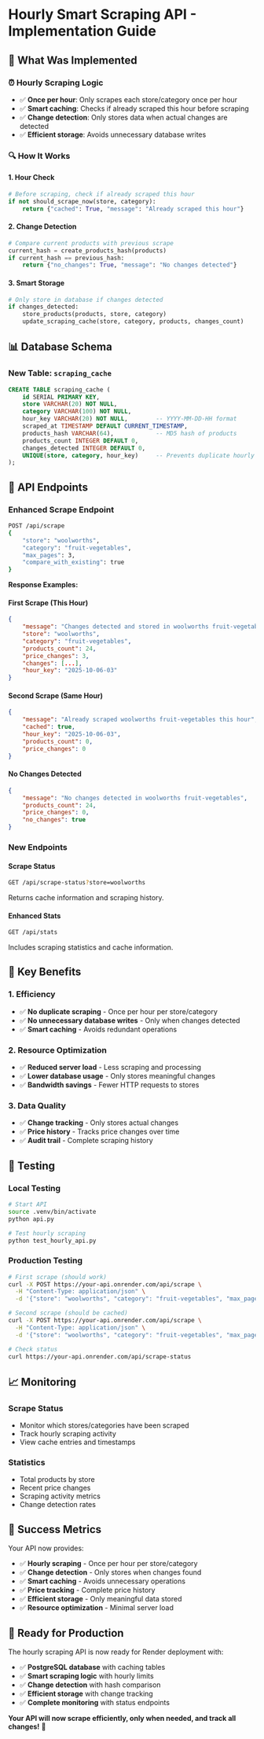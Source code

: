 # Hourly Smart Scraping API - Implementation Guide

## 🎯 **What Was Implemented**

### **⏰ Hourly Scraping Logic**
- ✅ **Once per hour**: Only scrapes each store/category once per hour
- ✅ **Smart caching**: Checks if already scraped this hour before scraping
- ✅ **Change detection**: Only stores data when actual changes are detected
- ✅ **Efficient storage**: Avoids unnecessary database writes

### **🔍 How It Works**

#### **1. Hour Check**
```python
# Before scraping, check if already scraped this hour
if not should_scrape_now(store, category):
    return {"cached": True, "message": "Already scraped this hour"}
```

#### **2. Change Detection**
```python
# Compare current products with previous scrape
current_hash = create_products_hash(products)
if current_hash == previous_hash:
    return {"no_changes": True, "message": "No changes detected"}
```

#### **3. Smart Storage**
```python
# Only store in database if changes detected
if changes_detected:
    store_products(products, store, category)
    update_scraping_cache(store, category, products, changes_count)
```

## 📊 **Database Schema**

### **New Table: `scraping_cache`**
```sql
CREATE TABLE scraping_cache (
    id SERIAL PRIMARY KEY,
    store VARCHAR(20) NOT NULL,
    category VARCHAR(100) NOT NULL,
    hour_key VARCHAR(20) NOT NULL,        -- YYYY-MM-DD-HH format
    scraped_at TIMESTAMP DEFAULT CURRENT_TIMESTAMP,
    products_hash VARCHAR(64),            -- MD5 hash of products
    products_count INTEGER DEFAULT 0,
    changes_detected INTEGER DEFAULT 0,
    UNIQUE(store, category, hour_key)     -- Prevents duplicate hourly scrapes
);
```

## 🚀 **API Endpoints**

### **Enhanced Scrape Endpoint**
```bash
POST /api/scrape
{
    "store": "woolworths",
    "category": "fruit-vegetables",
    "max_pages": 3,
    "compare_with_existing": true
}
```

**Response Examples:**

#### **First Scrape (This Hour)**
```json
{
    "message": "Changes detected and stored in woolworths fruit-vegetables",
    "store": "woolworths",
    "category": "fruit-vegetables",
    "products_count": 24,
    "price_changes": 3,
    "changes": [...],
    "hour_key": "2025-10-06-03"
}
```

#### **Second Scrape (Same Hour)**
```json
{
    "message": "Already scraped woolworths fruit-vegetables this hour",
    "cached": true,
    "hour_key": "2025-10-06-03",
    "products_count": 0,
    "price_changes": 0
}
```

#### **No Changes Detected**
```json
{
    "message": "No changes detected in woolworths fruit-vegetables",
    "products_count": 24,
    "price_changes": 0,
    "no_changes": true
}
```

### **New Endpoints**

#### **Scrape Status**
```bash
GET /api/scrape-status?store=woolworths
```
Returns cache information and scraping history.

#### **Enhanced Stats**
```bash
GET /api/stats
```
Includes scraping statistics and cache information.

## 🎯 **Key Benefits**

### **1. Efficiency**
- ✅ **No duplicate scraping** - Once per hour per store/category
- ✅ **No unnecessary database writes** - Only when changes detected
- ✅ **Smart caching** - Avoids redundant operations

### **2. Resource Optimization**
- ✅ **Reduced server load** - Less scraping and processing
- ✅ **Lower database usage** - Only stores meaningful changes
- ✅ **Bandwidth savings** - Fewer HTTP requests to stores

### **3. Data Quality**
- ✅ **Change tracking** - Only stores actual changes
- ✅ **Price history** - Tracks price changes over time
- ✅ **Audit trail** - Complete scraping history

## 🧪 **Testing**

### **Local Testing**
```bash
# Start API
source .venv/bin/activate
python api.py

# Test hourly scraping
python test_hourly_api.py
```

### **Production Testing**
```bash
# First scrape (should work)
curl -X POST https://your-api.onrender.com/api/scrape \
  -H "Content-Type: application/json" \
  -d '{"store": "woolworths", "category": "fruit-vegetables", "max_pages": 1}'

# Second scrape (should be cached)
curl -X POST https://your-api.onrender.com/api/scrape \
  -H "Content-Type: application/json" \
  -d '{"store": "woolworths", "category": "fruit-vegetables", "max_pages": 1}'

# Check status
curl https://your-api.onrender.com/api/scrape-status
```

## 📈 **Monitoring**

### **Scrape Status**
- Monitor which stores/categories have been scraped
- Track hourly scraping activity
- View cache entries and timestamps

### **Statistics**
- Total products by store
- Recent price changes
- Scraping activity metrics
- Change detection rates

## 🎉 **Success Metrics**

Your API now provides:
- ✅ **Hourly scraping** - Once per hour per store/category
- ✅ **Change detection** - Only stores when changes found
- ✅ **Smart caching** - Avoids unnecessary operations
- ✅ **Price tracking** - Complete price history
- ✅ **Efficient storage** - Only meaningful data stored
- ✅ **Resource optimization** - Minimal server load

## 🚀 **Ready for Production**

The hourly scraping API is now ready for Render deployment with:
- ✅ **PostgreSQL database** with caching tables
- ✅ **Smart scraping logic** with hourly limits
- ✅ **Change detection** with hash comparison
- ✅ **Efficient storage** with change tracking
- ✅ **Complete monitoring** with status endpoints

**Your API will now scrape efficiently, only when needed, and track all changes!** 🎯
